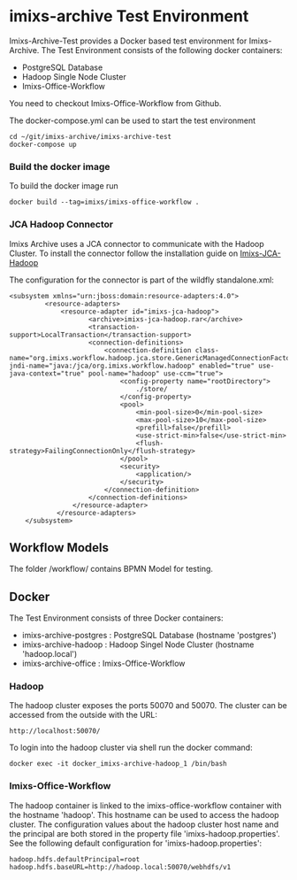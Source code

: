 # imixs-archive Test Environment

Imixs-Archive-Test provides a Docker based test environment for Imixs-Archive. The Test Environment consists of the following docker containers:

- PostgreSQL Database
- Hadoop Single Node Cluster
- Imixs-Office-Workflow


You need to checkout Imixs-Office-Workflow from Github. 


The docker-compose.yml can be used to start the test environment

    cd ~/git/imixs-archive/imixs-archive-test
    docker-compose up


### Build the docker image
To build the docker image run

	docker build --tag=imixs/imixs-office-workflow .


### JCA Hadoop Connector

Imixs Archive uses a JCA connector to communicate with the Hadoop Cluster. To install the connector follow the installation guide on 
[Imixs-JCA-Hadoop](https://github.com/imixs/imixs-jca/tree/master/imixs-jca-hadoop)

The configuration for the connector is part of the wildfly standalone.xml:

	<subsystem xmlns="urn:jboss:domain:resource-adapters:4.0">
	         <resource-adapters>
	             <resource-adapter id="imixs-jca-hadoop">
	                    <archive>imixs-jca-hadoop.rar</archive>
	                    <transaction-support>LocalTransaction</transaction-support>
	                    <connection-definitions>
	                        <connection-definition class-name="org.imixs.workflow.hadoop.jca.store.GenericManagedConnectionFactory" jndi-name="java:/jca/org.imixs.workflow.hadoop" enabled="true" use-java-context="true" pool-name="hadoop" use-ccm="true">
	                            <config-property name="rootDirectory">
	                                ./store/
	                            </config-property>
	                            <pool>
	                                <min-pool-size>0</min-pool-size>
	                                <max-pool-size>10</max-pool-size>
	                                <prefill>false</prefill>
	                                <use-strict-min>false</use-strict-min>
	                                <flush-strategy>FailingConnectionOnly</flush-strategy>
	                            </pool>
	                            <security>
	                                <application/>
	                            </security>
	                        </connection-definition>
	                    </connection-definitions>
	                </resource-adapter>
	            </resource-adapters>
	    </subsystem>

    
## Workflow Models

The folder /workflow/ contains BPMN Model for testing.


## Docker

The Test Environment consists of three Docker containers:

- imixs-archive-postgres : PostgreSQL Database (hostname 'postgres')
- imixs-archive-hadoop : Hadoop Singel Node Cluster (hostname 'hadoop.local')
- imixs-archive-office : Imixs-Office-Workflow

### Hadoop

The hadoop cluster exposes the ports 50070 and 50070. The cluster can be accessed from the outside with the URL:

	http://localhost:50070/
	 
To login into the hadoop cluster via shell run the docker command:

	docker exec -it docker_imixs-archive-hadoop_1 /bin/bash

### Imixs-Office-Workflow

The hadoop container is linked to the imixs-office-workflow container with the hostname 'hadoop'. This hostname can be used to access the hadoop cluster.
The configuration values about the hadoop cluster host name and the principal are both stored in the property file 'imixs-hadoop.properties'. See the following default configuration for 'imixs-hadoop.properties':
 
 
	hadoop.hdfs.defaultPrincipal=root
	hadoop.hdfs.baseURL=http://hadoop.local:50070/webhdfs/v1
 
 
	
